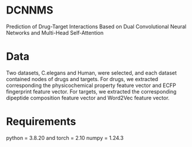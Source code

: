 # DCNNMS
Prediction of Drug-Target Interactions Based on Dual Convolutional Neural Networks and Multi-Head Self-Attention

# Data
Two datasets, C.elegans and Human, were selected, and each dataset contained nodes of drugs and targets. For drugs, we extracted corresponding the physicochemical property feature vector and ECFP fingerprint feature vector. For targets, we extracted the corresponding dipeptide composition feature vector and Word2Vec feature vector.

# Requirements
python = 3.8.20 and torch = 2.10 numpy = 1.24.3

